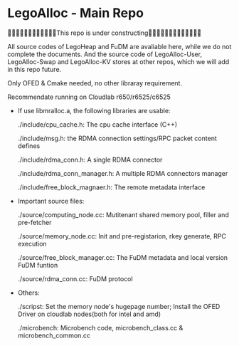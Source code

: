 # LegoAlloc - Main Repo

🚧🚧🚧🚧🚧🚧🚧🚧🚧🚧🚧🚧This repo is under constructing🚧🚧🚧🚧🚧🚧🚧🚧🚧🚧🚧🚧🚧

All source codes of LegoHeap and FuDM are avaliable here, while we do not complete the documents. And the source code of LegoAlloc-User, LegoAlloc-Swap and LegoAlloc-KV stores at other repos, which we will add in this repo future.

Only OFED & Cmake needed, no other libraray requirement.

Recommendate running on Cloudlab r650/r6525/c6525

* If use libmralloc.a, the following libraries are usable:

  ./include/cpu_cache.h: The cpu cache interface (C++)

  ./include/msg.h: the RDMA connection settings/RPC packet content defines
  
  ./include/rdma_conn.h: A single RDMA connector
  
  ./include/rdma_conn_manager.h: A multiple RDMA connectors manager
  
  ./include/free_block_magnaer.h: The remote metadata interface
  


* Important source files:
  
  ./source/computing_node.cc: Mutitenant shared memory pool, filler and pre-fetcher
  
  ./source/memory_node.cc: Init and pre-registarion, rkey generate, RPC execution
  
  ./source/free_block_manager.cc: The FuDM metadata and local version FuDM funtion
  
  ./source/rdma_conn.cc: FuDM protocol


* Others:
  
  ./scripst: Set the memory node's hugepage number; Install the OFED Driver on cloudlab nodes(both for intel and amd)
  
  ./microbench: Microbench code, microbench_class.cc & microbench_common.cc

